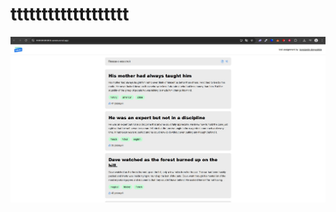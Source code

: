 ﻿# ttttttttttttttttttt
![Иллюстрация к проекту](https://github.com/broshkin-afk/ttttttttttttttttttt/blob/main/Screenshot_1.jpg)

